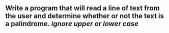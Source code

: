 ## Write a program that will read a line of text from the user and determine whether or not the text is a palindrome. *ignore upper or lower case*
